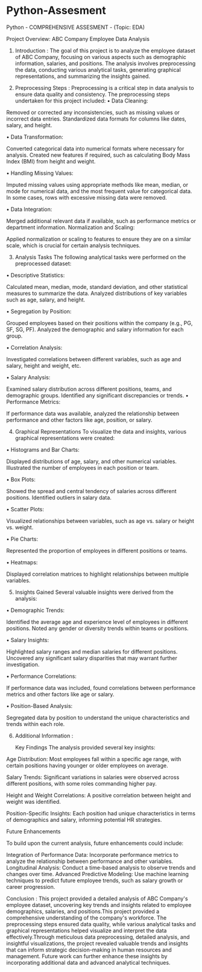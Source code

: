 # Python-Assesment
 
Python - COMPREHENSIVE ASSESMENT - (Topic: EDA)

Project Overview: ABC Company Employee Data Analysis
1. Introduction :
The goal of this project is to analyze the employee dataset of ABC Company, focusing on various aspects such as demographic information, salaries, and positions. The analysis involves preprocessing the data, conducting various analytical tasks, generating graphical representations, and summarizing the insights gained.

2. Preprocessing Steps :
Preprocessing is a critical step in data analysis to ensure data quality and consistency. The preprocessing steps undertaken for this project included:
•	Data Cleaning:

Removed or corrected any inconsistencies, such as missing values or incorrect data entries.
Standardized data formats for columns like dates, salary, and height.

•	Data Transformation:

Converted categorical data into numerical formats where necessary for analysis.
Created new features if required, such as calculating Body Mass Index (BMI) from height and weight.

•	Handling Missing Values:

Imputed missing values using appropriate methods like mean, median, or mode for numerical data, and the most frequent value for categorical data.
In some cases, rows with excessive missing data were removed.

•	Data Integration:

Merged additional relevant data if available, such as performance metrics or department information.
Normalization and Scaling:

Applied normalization or scaling to features to ensure they are on a similar scale, which is crucial for certain analysis techniques.

3. Analysis Tasks
The following analytical tasks were performed on the preprocessed dataset:

•	Descriptive Statistics:

Calculated mean, median, mode, standard deviation, and other statistical measures to summarize the data.
Analyzed distributions of key variables such as age, salary, and height.

•	Segregation by Position:

Grouped employees based on their positions within the company (e.g., PG, SF, SG, PF).
Analyzed the demographic and salary information for each group.

•	Correlation Analysis:

Investigated correlations between different variables, such as age and salary, height and weight, etc.

•	Salary Analysis:

Examined salary distribution across different positions, teams, and demographic groups.
Identified any significant discrepancies or trends.
•	Performance Metrics:

If performance data was available, analyzed the relationship between performance and other factors like age, position, or salary.

4. Graphical Representations
To visualize the data and insights, various graphical representations were created:

•	Histograms and Bar Charts:

Displayed distributions of age, salary, and other numerical variables.
Illustrated the number of employees in each position or team.

•	Box Plots:

Showed the spread and central tendency of salaries across different positions.
Identified outliers in salary data.

•	Scatter Plots:

Visualized relationships between variables, such as age vs. salary or height vs. weight.

•	Pie Charts:

Represented the proportion of employees in different positions or teams.

•	Heatmaps:

Displayed correlation matrices to highlight relationships between multiple variables.

5. Insights Gained
Several valuable insights were derived from the analysis:

•	Demographic Trends:

Identified the average age and experience level of employees in different positions.
Noted any gender or diversity trends within teams or positions.

•	Salary Insights:

Highlighted salary ranges and median salaries for different positions.
Uncovered any significant salary disparities that may warrant further investigation.

•	Performance Correlations:

If performance data was included, found correlations between performance metrics and other factors like age or salary.

•	Position-Based Analysis:

Segregated data by position to understand the unique characteristics and trends within each role.
 
 6. Additional Information :

    Key Findings
The analysis provided several key insights:

Age Distribution: Most employees fall within a specific age range, with certain positions having younger or older employees on average. 

Salary Trends: Significant variations in salaries were observed across different positions, with some roles commanding higher pay.

Height and Weight Correlations: A positive correlation between height and weight was identified.

Position-Specific Insights: Each position had unique characteristics in terms of demographics and salary, informing potential HR strategies.

 Future Enhancements
 
To build upon the current analysis, future enhancements could include:

Integration of Performance Data: Incorporate performance metrics to analyze the relationship between performance and other variables.
Longitudinal Analysis: Conduct a time-based analysis to observe trends and changes over time.
Advanced Predictive Modeling: Use machine learning techniques to predict future employee trends, such as salary growth or career progression.

Conclusion : 
This project provided a detailed analysis of ABC Company's employee dataset, uncovering key trends and insights related to employee demographics, salaries, and positions.This project provided a comprehensive understanding of the company's workforce.  The preprocessing steps ensured data quality, while various analytical tasks and graphical representations helped visualize and interpret the data effectively.Through meticulous data preprocessing, detailed analysis, and insightful visualizations, the project revealed valuable trends and insights that can inform strategic decision-making in human resources and management. Future work can further enhance these insights by incorporating additional data and advanced analytical techniques.


